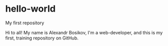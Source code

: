 # hello-world
My first repository

Hi to all! My name is Alexandr Bosikov, I'm a web-developer, and this is my first, training repository on GitHub.
